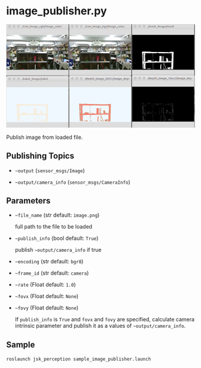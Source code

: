 # image_publisher.py

![](./images/image_publisher.png)

Publish image from loaded file.

## Publishing Topics
* `~output` (`sensor_msgs/Image`)

* `~output/camera_info` (`sensor_msgs/CameraInfo`)

## Parameters
* `~file_name` (str default: `image.png`)

  full path to the file to be loaded
* `~publish_info` (bool default: `True`)

  publish `~output/camera_info` if true

* `~encoding` (str default: `bgr8`)
* `~frame_id` (str default: `camera`)
* `~rate` (Float default: `1.0`)

* `~fovx` (Float default: `None`)
* `~fovy` (Float default: `None`)

  If `publish_info` is `True` and `fovx` and `fovy` are specified,
  calculate camera intrinsic parameter and publish it as a values of
  `~output/camera_info`.

## Sample

```bash
roslaunch jsk_perception sample_image_publisher.launch
```
